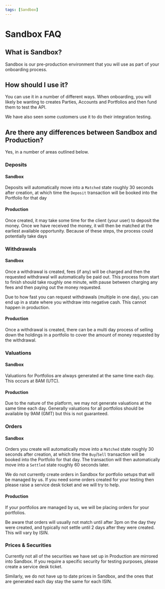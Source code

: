 ```yaml
---
tags: [Sandbox]
---
```


# Sandbox FAQ

## What is Sandbox?

Sandbox is our pre-production environment that you will use as part of your onboarding process. 

## How should I use it?

You can use it in a number of different ways. When onboarding, you will likely be wanting to creates Parties, Accounts and Portfolios and then fund them to test the API.

We have also seen some customers use it to do their integration testing.

## Are there any differences between Sandbox and Production?

Yes, in a number of areas outlined below.

### Deposits

#### Sandbox

Deposits will automatically move into a `Matched` state roughly 30 seconds after creation, at which time the `Deposit` transaction will be booked into the Portfolio for that day

#### Production

Once created, it may take some time for the client (your user) to deposit the money. Once we have received the money, it will then be matched at the earliest available opportunity. Because of these steps, the process could potentially take days

### Withdrawals

#### Sandbox

Once a withdrawal is created, fees (if any) will be charged and then the requested withdrawal will automatically be paid out. This process from start to finish should take roughly one minute, with pause between charging any fees and then paying out the money requested.

<!-- theme: danger -->

Due to how fast you can request withdrawals (multiple in one day), you can end up in a state where you withdraw into negative cash. This cannot happen in production.

#### Production

Once a withdrawal is created, there can be a multi day process of selling down the holdings in a portfolio to cover the amount of money requested by the withdrawal.

### Valuations

#### Sandbox

Valuations for Portfolios are always generated at the same time each day. This occurs at 8AM (UTC).

#### Production

Due to the nature of the platform, we may not generate valuations at the same time each day. Generally valuations for all portfolios should be available by 9AM (GMT) but this is not guaranteed.

### Orders

#### Sandbox

Orders you create will automatically move into a `Matched` state roughly 30 seconds after creation, at which time the `Buy`/`Sell` transaction will be booked into the Portfolio for that day. The transaction will then automatically move into a `Settled` state roughly 60 seconds later.

We do not currently create orders in Sandbox for portfolio setups that will be managed by us. If you need some orders created for your testing then please raise a service desk ticket and we will try to help.

#### Production

If your portfolios are managed by us, we will be placing orders for your portfolios.

Be aware that orders will usually not match until after 3pm on the day they were created, and typically not settle until 2 days after they were created. This will vary by ISIN.

### Prices & Securities

Currently not all of the securities we have set up in Production are mirrored into Sandbox. If you require a specific security for testing purposes, please create a service desk ticket.

Similarly, we do not have up to date prices in Sandbox, and the ones that are generated each day stay the same for each ISIN.


